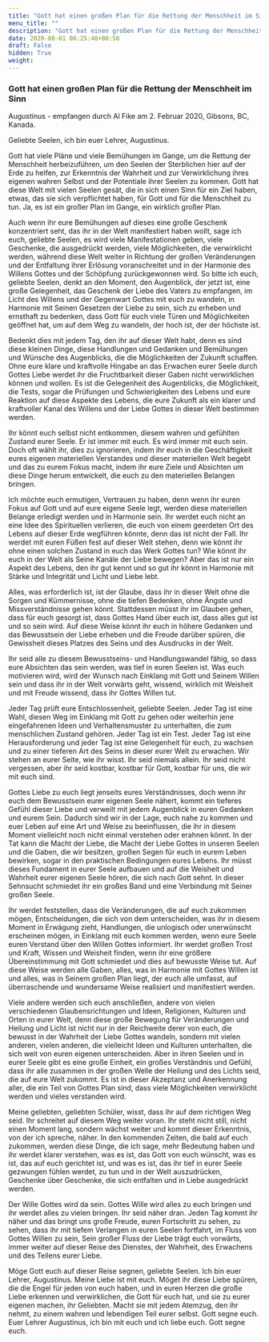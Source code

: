 ```yaml
---
title: "Gott hat einen großen Plan für die Rettung der Menschheit im Sinn"
menu_title: ""
description: "Gott hat einen großen Plan für die Rettung der Menschheit im Sinn"
date: 2020-08-01 06:25:48+00:58
draft: False
hidden: True
weight:
---
```

### Gott hat einen großen Plan für die Rettung der Menschheit im Sinn

Augustinus - empfangen durch Al Fike am 2. Februar 2020, Gibsons, BC, Kanada.

Geliebte Seelen, ich bin euer Lehrer, Augustinus.

Gott hat viele Pläne und viele Bemühungen im Gange, um die Rettung der Menschheit herbeizuführen, um den Seelen der Sterblichen hier auf der Erde zu helfen, zur Erkenntnis der Wahrheit und zur Verwirklichung ihres eigenen wahren Selbst und der Potentiale ihrer Seelen zu kommen. Gott hat diese Welt mit vielen Seelen gesät, die in sich einen Sinn für ein Ziel haben, etwas, das sie sich verpflichtet haben, für Gott und für die Menschheit zu tun. Ja, es ist ein großer Plan im Gange, ein wirklich großer Plan.

Auch wenn ihr eure Bemühungen auf dieses eine große Geschenk konzentriert seht, das ihr in der Welt manifestiert haben wollt, sage ich euch, geliebte Seelen, es wird viele Manifestationen geben, viele Geschenke, die ausgedrückt werden, viele Möglichkeiten, die verwirklicht werden, während diese Welt weiter in Richtung der großen Veränderungen und der Entfaltung ihrer Erlösung voranschreitet und in der Harmonie des Willens Gottes und der Schöpfung zurückgewonnen wird. So bitte ich euch, geliebte Seelen, denkt an den Moment, den Augenblick, der jetzt ist, eine große Gelegenheit, das Geschenk der Liebe des Vaters zu empfangen, im Licht des Willens und der Gegenwart Gottes mit euch zu wandeln, in Harmonie mit Seinen Gesetzen der Liebe zu sein, sich zu erheben und ernsthaft zu bedenken, dass Gott für euch viele Türen und Möglichkeiten geöffnet hat, um auf dem Weg zu wandeln, der hoch ist, der der höchste ist.

Bedenkt dies mit jedem Tag, den ihr auf dieser Welt habt, denn es sind diese kleinen Dinge, diese Handlungen und Gedanken und Bemühungen und Wünsche des Augenblicks, die die Möglichkeiten der Zukunft schaffen. Ohne eure klare und kraftvolle Hingabe an das Erwachen eurer Seele durch Gottes Liebe werdet ihr die Fruchtbarkeit dieser Gaben nicht verwirklichen können und wollen. Es ist die Gelegenheit des Augenblicks, die Möglichkeit, die Tests, sogar die Prüfungen und Schwierigkeiten des Lebens und eure Reaktion auf diese Aspekte des Lebens, die eure Zukunft als ein klarer und kraftvoller Kanal des Willens und der Liebe Gottes in dieser Welt bestimmen werden.

Ihr könnt euch selbst nicht entkommen, diesem wahren und gefühlten Zustand eurer Seele. Er ist immer mit euch. Es wird immer mit euch sein. Doch oft wählt ihr, dies zu ignorieren, indem ihr euch in die Geschäftigkeit eures eigenen materiellen Verstandes und dieser materiellen Welt begebt und das zu eurem Fokus macht, indem ihr eure Ziele und Absichten um diese Dinge herum entwickelt, die euch zu den materiellen Belangen bringen.

Ich möchte euch ermutigen, Vertrauen zu haben, denn wenn ihr euren Fokus auf Gott und auf eure eigene Seele legt, werden diese materiellen Belange erledigt werden und in Harmonie sein. Ihr werdet euch nicht an eine Idee des Spirituellen verlieren, die euch von einem geerdeten Ort des Lebens auf dieser Erde wegführen könnte, denn das ist nicht der Fall. Ihr werdet mit euren Füßen fest auf dieser Welt stehen, denn wie könnt ihr ohne einen solchen Zustand in euch das Werk Gottes tun? Wie könnt ihr euch in der Welt als Seine Kanäle der Liebe bewegen? Aber das ist nur ein Aspekt des Lebens, den ihr gut kennt und so gut ihr könnt in Harmonie mit Stärke und Integrität und Licht und Liebe lebt.

Alles, was erforderlich ist, ist der Glaube, dass ihr in dieser Welt ohne die Sorgen und Kümmernisse, ohne die tiefen Bedenken, ohne Ängste und Missverständnisse gehen könnt. Stattdessen müsst ihr im Glauben gehen, dass für euch gesorgt ist, dass Gottes Hand über euch ist, dass alles gut ist und so sein wird. Auf diese Weise könnt ihr euch in höhere Gedanken und das Bewusstsein der Liebe erheben und die Freude darüber spüren, die Gewissheit dieses Platzes des Seins und des Ausdrucks in der Welt.

Ihr seid alle zu diesem Bewusstseins- und Handlungswandel fähig, so dass eure Absichten das sein werden, was tief in euren Seelen ist. Was euch motivieren wird, wird der Wunsch nach Einklang mit Gott und Seinem Willen sein und dass ihr in der Welt vorwärts geht, wissend, wirklich mit Weisheit und mit Freude wissend, dass ihr Gottes Willen tut.

Jeder Tag prüft eure Entschlossenheit, geliebte Seelen. Jeder Tag ist eine Wahl, diesen Weg im Einklang mit Gott zu gehen oder weiterhin jene eingefahrenen Ideen und Verhaltensmuster zu unterhalten, die zum menschlichen Zustand gehören. Jeder Tag ist ein Test. Jeder Tag ist eine Herausforderung und jeder Tag ist eine Gelegenheit für euch, zu wachsen und zu einer tieferen Art des Seins in dieser eurer Welt zu erwachen. Wir stehen an eurer Seite, wie ihr wisst. Ihr seid niemals allein. Ihr seid nicht vergessen, aber ihr seid kostbar, kostbar für Gott, kostbar für uns, die wir mit euch sind.

Gottes Liebe zu euch liegt jenseits eures Verständnisses, doch wenn ihr euch dem Bewusstsein eurer eigenen Seele nähert, kommt ein tieferes Gefühl dieser Liebe und verweilt mit jedem Augenblick in euren Gedanken und eurem Sein. Dadurch sind wir in der Lage, euch nahe zu kommen und euer Leben auf eine Art und Weise zu beeinflussen, die ihr in diesem Moment vielleicht noch nicht einmal verstehen oder erahnen könnt. In der Tat kann die Macht der Liebe, die Macht der Liebe Gottes in unseren Seelen und die Gaben, die wir besitzen, großen Segen für euch in eurem Leben bewirken, sogar in den praktischen Bedingungen eures Lebens. Ihr müsst dieses Fundament in eurer Seele aufbauen und auf die Weisheit und Wahrheit eurer eigenen Seele hören, die sich nach Gott sehnt. In dieser Sehnsucht schmiedet ihr ein großes Band und eine Verbindung mit Seiner großen Seele.

Ihr werdet feststellen, dass die Veränderungen, die auf euch zukommen mögen, Entscheidungen, die sich von dem unterscheiden, was ihr in diesem Moment in Erwägung zieht, Handlungen, die unlogisch oder unerwünscht erscheinen mögen, in Einklang mit euch kommen werden, wenn eure Seele euren Verstand über den Willen Gottes informiert. Ihr werdet großen Trost und Kraft, Wissen und Weisheit finden, wenn ihr eine größere Übereinstimmung mit Gott schmiedet und dies auf bewusste Weise tut. Auf diese Weise werden alle Gaben, alles, was in Harmonie mit Gottes Willen ist und alles, was in Seinem großen Plan liegt, der euch alle umfasst, auf überraschende und wundersame Weise realisiert und manifestiert werden.

Viele andere werden sich euch anschließen, andere von vielen verschiedenen Glaubensrichtungen und Ideen, Religionen, Kulturen und Orten in eurer Welt, denn diese große Bewegung für Veränderungen und Heilung und Licht ist nicht nur in der Reichweite derer von euch, die bewusst in der Wahrheit der Liebe Gottes wandeln, sondern mit vielen anderen, vielen anderen, die vielleicht Ideen und Kulturen unterhalten, die sich weit von euren eigenen unterscheiden. Aber in ihren Seelen und in eurer Seele gibt es eine große Einheit, ein großes Verständnis und Gefühl, dass ihr alle zusammen in der großen Welle der Heilung und des Lichts seid, die auf eure Welt zukommt. Es ist in dieser Akzeptanz und Anerkennung aller, die ein Teil von Gottes Plan sind, dass viele Möglichkeiten verwirklicht werden und vieles verstanden wird.

Meine geliebten, geliebten Schüler, wisst, dass ihr auf dem richtigen Weg seid. Ihr schreitet auf diesem Weg weiter voran. Ihr steht nicht still, nicht einen Moment lang, sondern wächst weiter und kommt dieser Erkenntnis, von der ich spreche, näher. In den kommenden Zeiten, die bald auf euch zukommen, werden diese Dinge, die ich sage, mehr Bedeutung haben und ihr werdet klarer verstehen, was es ist, das Gott von euch wünscht, was es ist, das auf euch gerichtet ist, und was es ist, das ihr tief in eurer Seele gezwungen fühlen werdet, zu tun und in der Welt auszudrücken, Geschenke über Geschenke, die sich entfalten und in Liebe ausgedrückt werden.

Der Wille Gottes wird da sein. Gottes Wille wird alles zu euch bringen und ihr werdet alles zu vielen bringen. Ihr seid näher dran. Jeden Tag kommt ihr näher und das bringt uns große Freude, euren Fortschritt zu sehen, zu sehen, dass ihr mit tiefem Verlangen in euren Seelen fortfahrt, im Fluss von Gottes Willen zu sein, Sein großer Fluss der Liebe trägt euch vorwärts, immer weiter auf dieser Reise des Dienstes, der Wahrheit, des Erwachens und des Teilens eurer Liebe.

Möge Gott euch auf dieser Reise segnen, geliebte Seelen. Ich bin euer Lehrer, Augustinus. Meine Liebe ist mit euch. Möget ihr diese Liebe spüren, die die Engel für jeden von euch haben, und in euren Herzen die große Liebe erkennen und verwirklichen, die Gott für euch hat, und sie zu eurer eigenen machen, ihr Geliebten. Macht sie mit jedem Atemzug, den ihr nehmt, zu einem wahren und lebendigen Teil eurer selbst. Gott segne euch. Euer Lehrer Augustinus, ich bin mit euch und ich liebe euch. Gott segne euch.
